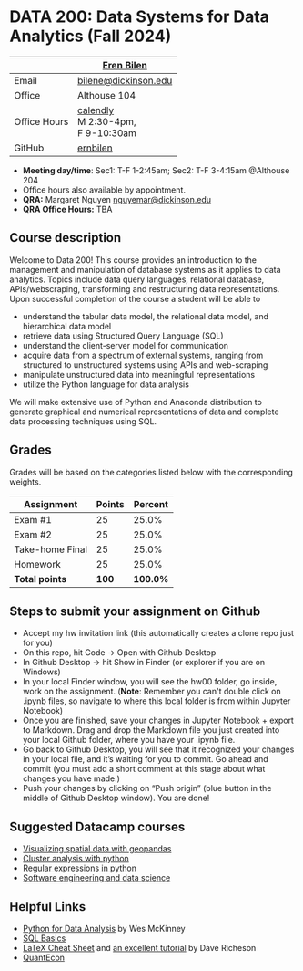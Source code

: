 # DATA 200: Data Systems for Data Analytics (Fall 2024) #

|  | [Eren Bilen](http://ernbilen.github.io) |
|--------------|--------------------------------------------------------------|
| Email | [bilene@dickinson.edu](mailto:bilene@dickinson.edu) |
| Office | Althouse 104 |
| Office Hours | [calendly](https://calendly.com/bilene/office-meeting) <br> M 2:30-4pm, <br> F 9-10:30am|
| GitHub | [ernbilen](https://github.com/ernbilen) |

* **Meeting day/time**: Sec1: T-F 1-2:45am; Sec2: T-F 3-4:15am @Althouse 204
* Office hours also available by appointment.
* **QRA:** Margaret Nguyen [nguyemar@dickinson.edu](mailto:nguyemar@dickinson.edu)
* **QRA Office Hours:** TBA

## Course description ##

Welcome to Data 200! This course provides an introduction to the management and manipulation of database systems as it applies to data analytics. Topics include data query languages, relational database, APIs/webscraping, transforming and restructuring data representations. Upon successful completion of the course a student will be able to
* understand the tabular data model, the relational data model, and hierarchical data model
* retrieve data using Structured Query Language (SQL)
* understand the client-server model for communication
* acquire data from a spectrum of external systems, ranging from structured to unstructured systems using APIs and web-scraping
* manipulate unstructured data into meaningful representations
* utilize the Python language for data analysis

We will make extensive use of Python and Anaconda distribution to generate graphical and numerical representations of data and complete data processing techniques using SQL.

## Grades ##

Grades will be based on the categories listed below with the corresponding weights.

Assignment                   | Points |   Percent  |
-----------------------------|--------|------------|
Exam #1  	         |   25   |    25.0%   |
Exam #2	           |   25   |	   25.0%   |
Take-home Final	   |   25   |	   25.0%   |
Homework           |   25   |    25.0%   |
**Total points**   | **100** | **100.0%** |

## Steps to submit your assignment on Github
- Accept my hw invitation link (this automatically creates a clone repo just for you)
- On this repo, hit Code -> Open with Github Desktop
- In Github Desktop -> hit Show in Finder (or explorer if you are on Windows)
- In your local Finder window, you will see the hw00 folder, go inside, work on the assignment. (**Note**: Remember you can't double click on .ipynb files, so navigate to where this local folder is from within Jupyter Notebook)
- Once you are finished, save your changes in Jupyter Notebook + export to Markdown. Drag and drop the Markdown file you just created into your local Github folder, where you have your .ipynb file.
- Go back to Github Desktop, you will see that it recognized your changes in your local file, and it’s waiting for you to commit. Go ahead and commit (you must add a short comment at this stage about what changes you have made.)
- Push your changes by clicking on “Push origin” (blue button in the middle of Github Desktop window). You are done!

## Suggested Datacamp courses ##
* [Visualizing spatial data with geopandas](https://app.datacamp.com/learn/courses/visualizing-geospatial-data-in-python)
* [Cluster analysis with python](https://app.datacamp.com/learn/courses/cluster-analysis-in-python)
* [Regular expressions in python](https://app.datacamp.com/learn/courses/regular-expressions-in-python)
* [Software engineering and data science](https://app.datacamp.com/learn/courses/software-engineering-for-data-scientists-in-python)

## Helpful Links ##

* [Python for Data Analysis](https://bedford-computing.co.uk/learning/wp-content/uploads/2015/10/Python-for-Data-Analysis.pdf) by Wes McKinney
* [SQL Basics](https://learnsql.com/blog/sql-basics-cheat-sheet/sql-basics-cheat-sheet-a4.pdf)
* [LaTeX Cheat Sheet](http://users.dickinson.edu/~richesod/latex/latexcheatsheet.pdf) and [an excellent tutorial](https://www.youtube.com/watch?v=NXW4cbHBthY) by Dave Richeson
* [QuantEcon](https://quantecon.org)
